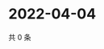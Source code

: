 # 2022-04-04

共 0 条

<!-- BEGIN WEIBO -->
<!-- 最后更新时间 Mon Apr 04 2022 13:15:37 GMT+0800 (China Standard Time) -->

<!-- END WEIBO -->
